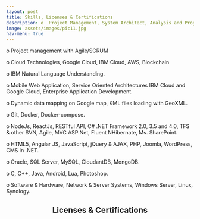 ```yaml
---
layout: post
title: Skills, Licenses & Certifications
description: o	Project Management, System Architect, Analysis and Programming. <br/><br/> o Cloud Technologies, Google Cloud, IBM Cloud, AWS<br/><br/> o	Technologies, IoT, Blockchain, Web and Windows application, Mobile Application, JavaScript, C#, NodeJS, ReactJS, .NET CORE, Python, JAVA, C++, C, IBM Cloud, Google Cloud, AZURE, MVC, MVVM, HTML5, jQuery, Bootstrap, CSS, OOP, Lua.<br/><br/> o Databases, Ms. SQL Server, MySQL, CloudantDB, MongoDB.
image: assets/images/pic11.jpg
nav-menu: true
---
```

o	Project management with Agile/SCRUM

o Cloud Technologies, Google Cloud, IBM Cloud, AWS, Blockchain

o	IBM Natural Language Understanding.

o	Mobile Web Application, Service Oriented Architectures IBM Cloud and Google Cloud, Enterprise Application Development.

o	Dynamic data mapping on Google map, KML files loading with GeoXML.

o	Git, Docker, Docker-compose.

o	NodeJs, ReactJs, RESTful API, C# .NET Framework 2.0, 3.5 and 4.0, TFS & other SVN, Agile, MVC ASP.Net, Fluent NHibernate, Ms. SharePoint.

o	HTML5, Angular JS, JavaScript, jQuery & AJAX, PHP, Joomla, WordPress, CMS in .NET.

o	Oracle, SQL Server, MySQL, CloudantDB, MongoDB.

o	C, C++, Java, Android, Lua, Photoshop.

o	Software & Hardware, Network & Server Systems, Windows Server, Linux, Synology.

<!-- Main -->
<div id="main">
    <div class="inner">
        <header class="major">
            <h2>Licenses & Certifications</h2>
        </header>
    </div>
     <div class="box alt">
        <div class="row 50% uniform">
            <div class="4u"><span class="image fit"><img src="{% link assets/certificates/agilefoundations.png %}" alt="" /></span> </div>
            <div class="4u"><span class="image fit"><img src="{% link assets/certificates/ai.png %}" alt="" /></span></div>
            <div class="4u$"><span class="image fit"><img src="{% link assets/certificates/apiandwebservices.png %}" alt="" /></span></div>
            <!-- Break -->
            <div class="4u"><span class="image fit"><img src="{% link assets/certificates/aps.netcore.png %}" alt="" /></span> </div>
            <div class="4u"><span class="image fit"><img src="{% link assets/certificates/asp.netcoreapi.png %}" alt="" /></span></div>
            <div class="4u$"><span class="image fit"><img src="{% link assets/certificates/bigdata.png %}" alt="" /></span></div>
            <!-- Break -->
            <div class="4u"><span class="image fit"><img src="{% link assets/certificates/blockchainbasics.png %}" alt="" /></span> </div>
            <div class="4u"><span class="image fit"><img src="{% link assets/certificates/cloudcomputing.png %}" alt="" /></span></div>
            <div class="4u$"><span class="image fit"><img src="{% link assets/certificates/dataanalytics.png %}" alt="" /></span></div>
            <!-- Break -->
            <div class="4u"><span class="image fit"><img src="{% link assets/certificates/dotnetprogramming.png %}" alt="" /></span> </div>
            <div class="4u"><span class="image fit"><img src="{% link assets/certificates/git.png %}" alt="" /></span></div>
            <div class="4u$"><span class="image fit"><img src="{% link assets/certificates/nodejs.png %}" alt="" /></span></div>
            <!-- Break -->
            <div class="4u"><span class="image fit"><img src="{% link assets/certificates/nodejsapimongo.png %}" alt="" /></span> </div>
            <div class="4u"><span class="image fit"><img src="{% link assets/certificates/nodejsrestfulapi.png %}" alt="" /></span></div>
            <div class="4u$"><span class="image fit"><img src="{% link assets/certificates/pitchingyourself.png %}" alt="" /></span></div>
             <!-- Break -->
            <div class="4u"><span class="image fit"><img src="{% link assets/certificates/programmingfoundation.png %}" alt="" /></span> </div>
            <div class="4u"><span class="image fit"><img src="{% link assets/certificates/reactnative.png %}" alt="" /></span></div>
            <div class="4u$"><span class="image fit"><img src="{% link assets/certificates/trelloessentialtraining.png %}" alt="" /></span></div>
            <!-- Break -->
            <div class="4u"><span class="image fit"><img src="{% link assets/certificates/vr.png %}" alt="" /></span> </div>
            <div class="4u"><span class="image fit"><img src="{% link assets/certificates/webprogrammingfoundation.png %}" alt="" /></span></div>
        </div>
    </div>    
</div>

